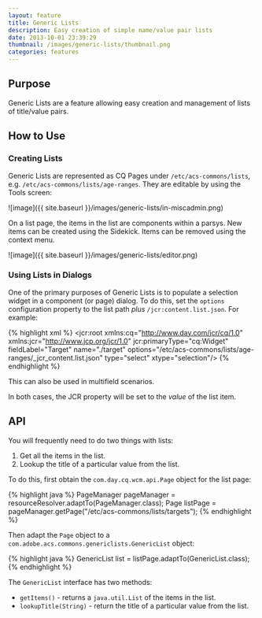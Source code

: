 ```yaml
---
layout: feature
title: Generic Lists
description: Easy creation of simple name/value pair lists
date: 2013-10-01 23:39:29
thumbnail: /images/generic-lists/thumbnail.png
categories: features
---
```


## Purpose

Generic Lists are a feature allowing easy creation and management of lists of title/value pairs.

## How to Use

### Creating Lists

Generic Lists are represented as CQ Pages under `/etc/acs-commons/lists`, e.g. `/etc/acs-commons/lists/age-ranges`. They are editable by using the Tools screen:

![image]({{ site.baseurl }}/images/generic-lists/in-miscadmin.png)

On a list page, the items in the list are components within a parsys. New items can be created using the Sidekick. Items can be removed using the context menu.

![image]({{ site.baseurl }}/images/generic-lists/editor.png)

### Using Lists in Dialogs

One of the primary purposes of Generic Lists is to populate a selection widget in a component (or page) dialog. To do this, set the `options` configuration property to the list path *plus* `/jcr:content.list.json`. For example:

{% highlight xml %}
<jcr:root xmlns:cq="http://www.day.com/jcr/cq/1.0" xmlns:jcr="http://www.jcp.org/jcr/1.0"
    jcr:primaryType="cq:Widget"
    fieldLabel="Target"
    name="./target"
    options="/etc/acs-commons/lists/age-ranges/_jcr_content.list.json"
    type="select"
    xtype="selection"/>
{% endhighlight %}

This can also be used in multifield scenarios.

In both cases, the JCR property will be set to the *value* of the list item.

## API

You will frequently need to do two things with lists:

1. Get all the items in the list.
2. Lookup the title of a particular value from the list.

To do this, first obtain the `com.day.cq.wcm.api.Page` object for the list page:

{% highlight java %}
    PageManager pageManager = resourceResolver.adaptTo(PageManager.class);
    Page listPage = pageManager.getPage("/etc/acs-commons/lists/targets");
{% endhighlight %}
    
Then adapt the `Page` object to a `com.adobe.acs.commons.genericlists.GenericList` object:

{% highlight java %}
    GenericList list = listPage.adaptTo(GenericList.class);
{% endhighlight %}

The `GenericList` interface has two methods:

* `getItems()` - returns a `java.util.List` of the items in the list.
* `lookupTitle(String)` - return the title of a particular value from the list.

